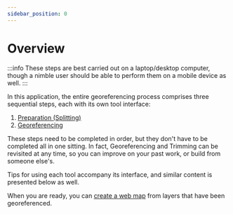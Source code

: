 ```yaml
---
sidebar_position: 0
---
```


# Overview

:::info
These steps are best carried out on a laptop/desktop computer, though a nimble user should be able to perform them on a mobile device as well.
:::

In this application, the entire georeferencing process comprises three sequential steps, each with its own tool interface:

1. [Preparation (Splitting)](#preparation-splitting)
2. [Georeferencing](#georeferencing)

These steps need to be completed in order, but they don't have to be completed all in one sitting. In fact, Georeferencing and Trimming can be revisited at any time, so you can improve on your past work, or build from someone else's.

Tips for using each tool accompany its interface, and similar content is presented below as well.

When you are ready, you can [create a web map](#creating-web-maps) from layers that have been georeferenced.

